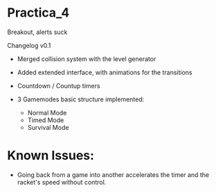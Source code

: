 # Practica_4
Breakout,
alerts suck

Changelog v0.1

* Merged collision system with the level generator

* Added extended interface, with animations for the transitions

* Countdown / Countup timers

* 3 Gamemodes basic structure implemented:
  * Normal Mode 
  * Timed Mode
  * Survival Mode

# Known Issues:

* Going back from a game into another accelerates the timer and the racket's speed without control.
